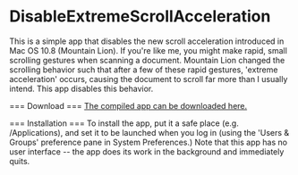 DisableExtremeScrollAcceleration
================================

This is a simple app that disables the new scroll acceleration introduced in Mac OS 10.8 (Mountain Lion). If you're like me, you might make rapid, small scrolling gestures when scanning a document. Mountain Lion changed the scrolling behavior such that after a few of these rapid gestures, 'extreme acceleration' occurs, causing the document to scroll far more than I usually intend. This app disables this behavior.

=== Download ===
[The compiled app can be downloaded here.](https://github.com/downloads/davekeck/DisableExtremeScrollAcceleration/DisableExtremeScrollAcceleration.zip)

=== Installation ===
To install the app, put it a safe place (e.g. /Applications), and set it to be launched when you log in (using the 'Users & Groups' preference pane in System Preferences.) Note that this app has no user interface -- the app does its work in the background and immediately quits.